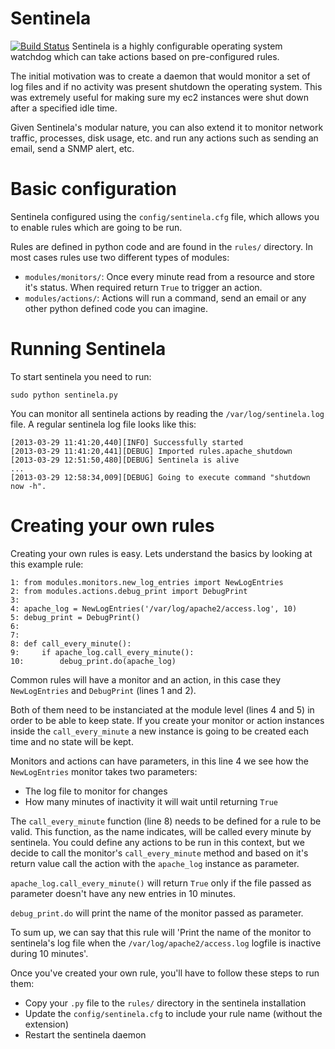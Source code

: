 Sentinela
=========
[![Build Status](https://travis-ci.org/andresriancho/sentinela.png?branch=master)](https://travis-ci.org/andresriancho/sentinela)
Sentinela is a highly configurable operating system watchdog which can take actions based on pre-configured rules.

The initial motivation was to create a daemon that would monitor a set of log files and if no activity was present shutdown the operating system. This was extremely useful for making sure my ec2 instances were shut down after a specified idle time.

Given Sentinela's modular nature, you can also extend it to monitor network traffic, processes, disk usage, etc. and run any actions such as sending an email, send a SNMP alert, etc.

Basic configuration
===================

Sentinela configured using the `config/sentinela.cfg` file, which allows you to enable rules which are going to be run.

Rules are defined in python code and are found in the `rules/` directory. In most cases rules use two different types of modules:
 * `modules/monitors/`: Once every minute read from a resource and store it's status. When required return `True` to trigger an action.
 * `modules/actions/`: Actions will run a command, send an email or any other python defined code you can imagine.

Running Sentinela
=================

To start sentinela you need to run:
```
sudo python sentinela.py
```

You can monitor all sentinela actions by reading the `/var/log/sentinela.log` file. A regular sentinela log file looks like this:

```
[2013-03-29 11:41:20,440][INFO] Successfully started
[2013-03-29 11:41:20,441][DEBUG] Imported rules.apache_shutdown
[2013-03-29 12:51:50,480][DEBUG] Sentinela is alive
...
[2013-03-29 12:58:34,009][DEBUG] Going to execute command "shutdown now -h".
```

Creating your own rules
=======================

Creating your own rules is easy. Lets understand the basics by looking at this example rule:

```
1: from modules.monitors.new_log_entries import NewLogEntries
2: from modules.actions.debug_print import DebugPrint
3: 
4: apache_log = NewLogEntries('/var/log/apache2/access.log', 10)
5: debug_print = DebugPrint()
6:
7:
8: def call_every_minute():
9:     if apache_log.call_every_minute():
10:        debug_print.do(apache_log)
```

Common rules will have a monitor and an action, in this case they `NewLogEntries` and `DebugPrint` (lines 1 and 2).

Both of them need to be instanciated at the module level (lines 4 and 5) in order to be able to keep state. If you create your monitor or action instances inside the `call_every_minute` a new instance is going to be created each time and no state will be kept.

Monitors and actions can have parameters, in this line 4 we see how the `NewLogEntries` monitor takes two parameters:
 * The log file to monitor for changes
 * How many minutes of inactivity it will wait until returning `True`

The `call_every_minute` function (line 8) needs to be defined for a rule to be valid. This function, as the name indicates, will be called every minute by sentinela. You could define any actions to be run in this context, but we decide to call the monitor's `call_every_minute` method and based on it's return value call the action with the `apache_log` instance as parameter.

`apache_log.call_every_minute()` will return `True` only if the file passed as parameter doesn't have any new entries in 10 minutes.

`debug_print.do` will print the name of the monitor passed as parameter.

To sum up, we can say that this rule will 'Print the name of the monitor to sentinela's log file when the `/var/log/apache2/access.log` logfile is inactive during 10 minutes'.

Once you've created your own rule, you'll have to follow these steps to run them:
 * Copy your `.py` file to the `rules/` directory in the sentinela installation
 * Update the `config/sentinela.cfg` to include your rule name (without the extension)
 * Restart the sentinela daemon

